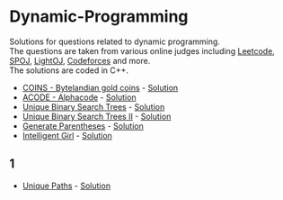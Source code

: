 # Dynamic-Programming
Solutions for questions related to dynamic programming. <br/>
The questions are taken from various online judges including [Leetcode](https://leetcode.com), [SPOJ](https://www.spoj.com/), [LightOJ](http://lightoj.com/), [Codeforces](https://codeforces.com/) and more.
<br/>
The solutions are coded in C++.<br/>

* [COINS - Bytelandian gold coins](http://www.spoj.com/problems/COINS/) - [Solution](https://github.com/snigdha920/Dynamic-Programming/blob/main/Bytelandian%20gold%20coins.cpp)
* [ACODE - Alphacode](https://www.spoj.com/problems/ACODE/) - [Solution](https://github.com/snigdha920/Dynamic-Programming/blob/main/Alphacode.cpp)
* [Unique Binary Search Trees](https://leetcode.com/problems/unique-binary-search-trees/) - [Solution](https://github.com/snigdha920/Dynamic-Programming/blob/main/Unique%20Binary%20Search%20Trees.cpp)
* [Unique Binary Search Trees II](https://leetcode.com/problems/unique-binary-search-trees-ii/) - [Solution](https://github.com/snigdha920/Dynamic-Programming/blob/main/Unique%20Binary%20Search%20Trees%20II.cpp)
* [Generate Parentheses](https://leetcode.com/problems/generate-parentheses/) - [Solution](https://github.com/snigdha920/Dynamic-Programming/blob/main/Generate%20Parentheses.cpp)
* [Intelligent Girl](https://www.hackerearth.com/practice/algorithms/dynamic-programming/introduction-to-dynamic-programming-1/practice-problems/algorithm/intelligent-girl-1/submissions/) - [Solution](https://github.com/snigdha920/Dynamic-Programming/blob/main/Intelligent%20Girl.cpp)
## 1
* [Unique Paths](https://leetcode.com/problems/unique-paths/) - [Solution](https://github.com/snigdha920/Dynamic-Programming/blob/main/Unique%20Paths.cpp)
